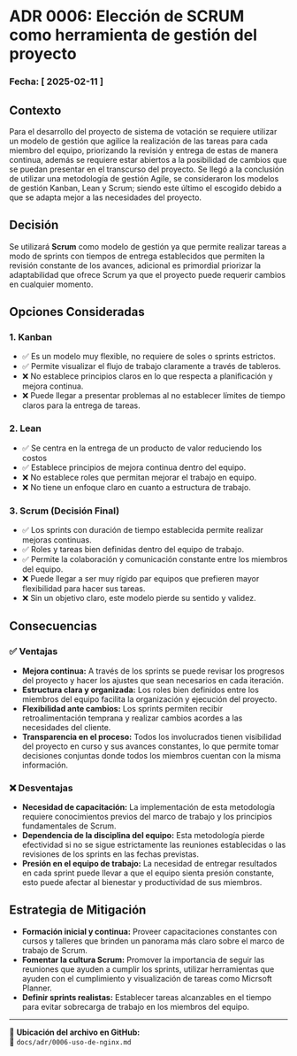 # ADR 0006:  Elección de SCRUM como herramienta de gestión del proyecto

### **Fecha:** [ 2025-02-11 ] 

## Contexto
Para el desarrollo del proyecto de sistema de votación se requiere utilizar un modelo de gestión que agilice la realización de las tareas para cada miembro del equipo, priorizando la revisión y entrega de estas de manera continua, además se requiere estar abiertos a la posibilidad de cambios que se puedan presentar en el transcurso del proyecto. Se llegó a la conclusión de utilizar una metodología de gestión Agile, se consideraron los modelos de gestión Kanban, Lean y Scrum; siendo este último el escogido debido a que se adapta mejor a las necesidades del proyecto. 

## Decisión
Se utilizará **Scrum** como modelo de gestión ya que permite realizar tareas a modo de sprints con tiempos de entrega establecidos que permiten la revisión constante de los avances, adicional es primordial priorizar la adaptabilidad que ofrece Scrum ya que el proyecto puede requerir cambios en cualquier momento. 

## Opciones Consideradas

### 1. **Kanban**
- ✅ Es un modelo muy flexible, no requiere de soles o sprints estrictos. 
- ✅ Permite visualizar el flujo de trabajo claramente a través de tableros. 
- ❌ No establece principios claros en lo que respecta a planificación y mejora continua. 
- ❌ Puede llegar a presentar problemas al no establecer límites de tiempo claros para la entrega de tareas. 

### 2. **Lean**
- ✅ Se centra en la entrega de un producto de valor reduciendo los costos 
- ✅ Establece principios de mejora continua dentro del equipo.  
- ❌ No establece roles que permitan mejorar el trabajo en equipo.  
- ❌ No tiene un enfoque claro en cuanto a estructura de trabajo. 

### 3. **Scrum (Decisión Final)**
- ✅ Los sprints con duración de tiempo establecida permite realizar mejoras continuas. 
- ✅ Roles y tareas bien definidas dentro del equipo de trabajo. 
- ✅ Permite la colaboración y comunicación constante entre los miembros del equipo. 
- ❌ Puede llegar a ser muy rígido par equipos que prefieren mayor flexibilidad para hacer sus tareas.
- ❌ Sin un objetivo claro, este modelo pierde su sentido y validez. 

## Consecuencias

### ✅ Ventajas
- **Mejora continua:** A través de los sprints se puede revisar los progresos del proyecto y hacer los ajustes que sean necesarios en cada iteración.
- **Estructura clara y organizada:** Los roles bien definidos entre los miembros del equipo facilita la organización y ejecución del proyecto.
- **Flexibilidad ante cambios:** Los sprints permiten recibir retroalimentación temprana y realizar cambios acordes a las necesidades del cliente.
- **Transparencia en el proceso:** Todos los involucrados tienen visibilidad del proyecto en curso y sus avances constantes, lo que permite tomar decisiones conjuntas donde todos los miembros cuentan con la misma información.

### ❌ Desventajas
- **Necesidad de capacitación:** La implementación de esta metodología requiere conocimientos previos del marco de trabajo y los principios fundamentales de Scrum.
- **Dependencia de la disciplina del equipo:** Esta metodología pierde efectividad si no se sigue estrictamente las reuniones establecidas o las revisiones de los sprints en las fechas previstas.
- **Presión en el equipo de trabajo:** La necesidad de entregar resultados en cada sprint puede llevar a que el equipo sienta presión constante, esto puede afectar al bienestar y productividad de sus miembros.

## Estrategia de Mitigación
- **Formación inicial y continua:** Proveer capacitaciones constantes con cursos y talleres que brinden un panorama más claro sobre el marco de trabajo de Scrum.
- **Fomentar la cultura Scrum:** Promover la importancia de seguir las reuniones que ayuden a cumplir los sprints, utilizar herramientas que ayuden con el cumplimiento y visualización de tareas como Micrsoft Planner.
- **Definir sprints realistas:** Establecer tareas alcanzables en el tiempo para evitar sobrecarga de trabajo en los miembros del equipo. 
---

📌 **Ubicación del archivo en GitHub:**  
📂 `docs/adr/0006-uso-de-nginx.md`
